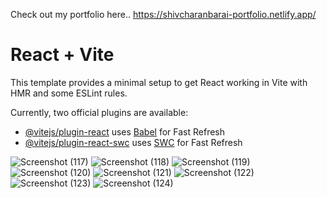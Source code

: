 

Check out my portfolio here.. https://shivcharanbarai-portfolio.netlify.app/


# React + Vite

This template provides a minimal setup to get React working in Vite with HMR and some ESLint rules.

Currently, two official plugins are available:

- [@vitejs/plugin-react](https://github.com/vitejs/vite-plugin-react/blob/main/packages/plugin-react/README.md) uses [Babel](https://babeljs.io/) for Fast Refresh
- [@vitejs/plugin-react-swc](https://github.com/vitejs/vite-plugin-react-swc) uses [SWC](https://swc.rs/) for Fast Refresh

![Screenshot (117)](https://github.com/Barai-ShivCharan/My_Portfolio/assets/154853565/387518f0-ef89-4781-a0ac-6b52afed2b88)
![Screenshot (118)](https://github.com/Barai-ShivCharan/My_Portfolio/assets/154853565/f7f3635f-e8bb-40bc-abbd-f7d3ff75669b)
![Screenshot (119)](https://github.com/Barai-ShivCharan/My_Portfolio/assets/154853565/1643af5b-50b4-4b80-9883-276d1c10c044)
![Screenshot (120)](https://github.com/Barai-ShivCharan/My_Portfolio/assets/154853565/443b961e-b28e-4e28-84cb-b51ca238ec7a)
![Screenshot (121)](https://github.com/Barai-ShivCharan/My_Portfolio/assets/154853565/0baf51a9-04e7-4c7f-8c24-5c5a317038f6)
![Screenshot (122)](https://github.com/Barai-ShivCharan/My_Portfolio/assets/154853565/46e75d5d-944d-4fde-9d78-c5981a6fecaf)
![Screenshot (123)](https://github.com/Barai-ShivCharan/My_Portfolio/assets/154853565/0c7670b0-bc5c-4fa4-b9f2-cd484ea840df)
![Screenshot (124)](https://github.com/Barai-ShivCharan/My_Portfolio/assets/154853565/dd866aa1-6b94-4c05-8488-59b3178d26c6)

